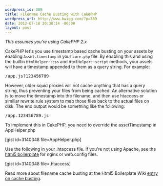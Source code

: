 ```yaml
--- 
wordpress_id: 389
title: Filename Cache Busting with CakePHP
wordpress_url: http://www.bwigg.com/?p=389
date: 2012-07-18 20:38:14 -06:00
layout: post
---
```

<em>This assumes you're using CakePHP 2.x</em>

CakePHP let's you use timestamp based cache busting on your assets by enabling <code>Asset.timestamp</code> in your <code>core.php</code> file. By enabling this and using the builtin <code>HtmlHelper::css</code> and <code>HtmlHelper::script</code> methods, your assets will have a timestamp appended to them as a query string. For example:
<pre>/app.js?123456789</pre>
However, older squid proxies will not cache anything that has a query string, thus preventing your files from being cached. An alternative solution is to move the timestamp into the filename, and then use htaccess or similiar rewrite rule system to map those files back to the actual files on disk. The end output would be something like the following:
<pre>/app.123456789.js</pre>
To implement this in CakePHP, you need to override the assetTimestamp in AppHelper.php

[gist id=3140348 file=AppHelper.php]

Use the following in your .htaccess file. If you're not using Apache, see the <a title="HTML5 Boilerplate" href="http://html5boilerplate.com/">html5 boilerplate</a> for nginx or web.config files.

[gist id=3140348 file=.htaccess]

Read more about filename cache busting at the Html5 Boilerplate Wiki <a title="Cachebusting w. HTML5 Boilerplate" href="https://github.com/h5bp/html5-boilerplate/wiki/cachebusting" target="_blank">entry on cache busting</a>.
